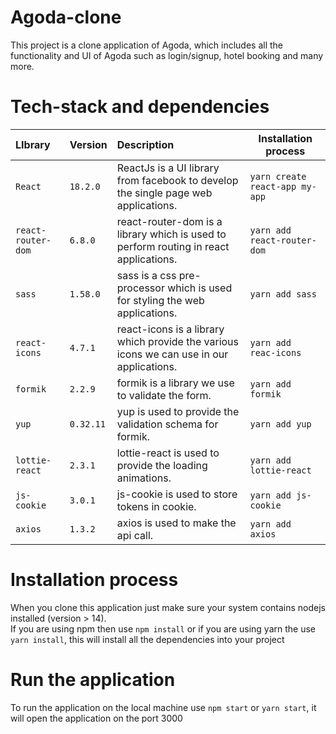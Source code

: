 # Agoda-clone

This project is a clone application of Agoda, which includes all the functionality and UI of Agoda such as login/signup, hotel booking and many more.

# Tech-stack and dependencies

| LIbrary            | Version   | Description                                                                              | Installation process           |
| :----------------- | :-------- | :--------------------------------------------------------------------------------------- | ------------------------------ |
| `React`            | `18.2.0`  | ReactJs is a UI library from facebook to develop the single page web applications.       | `yarn create react-app my-app` |
| `react-router-dom` | `6.8.0`   | react-router-dom is a library which is used to perform routing in react applications.    | `yarn add react-router-dom   ` |
| `sass`             | `1.58.0`  | sass is a css pre-processor which is used for styling the web applications.              | `yarn add sass               ` |
| `react-icons`      | `4.7.1`   | react-icons is a library which provide the various icons we can use in our applications. | `yarn add reac-icons         ` |
| `formik`           | `2.2.9`   | formik is a library we use to validate the form.                                         | `yarn add formik             ` |
| `yup`              | `0.32.11` | yup is used to provide the validation schema for formik.                                 | `yarn add yup                ` |
| `lottie-react`     | `2.3.1`   | lottie-react is used to provide the loading animations.                                  | `yarn add lottie-react       ` |
| `js-cookie`        | `3.0.1`   | js-cookie is used to store tokens in cookie.                                             | `yarn add js-cookie          ` |
| `axios`            | `1.3.2`   | axios is used to make the api call.                                                      | `yarn add axios              ` |

# Installation process

When you clone this application just make sure your system contains nodejs installed (version > 14). \
 If you are using npm then use `npm install` or if you are using yarn the use `yarn install`, this will install all the dependencies into your project

# Run the application

To run the application on the local machine use `npm start` or `yarn start`, it will open the application on the port 3000
